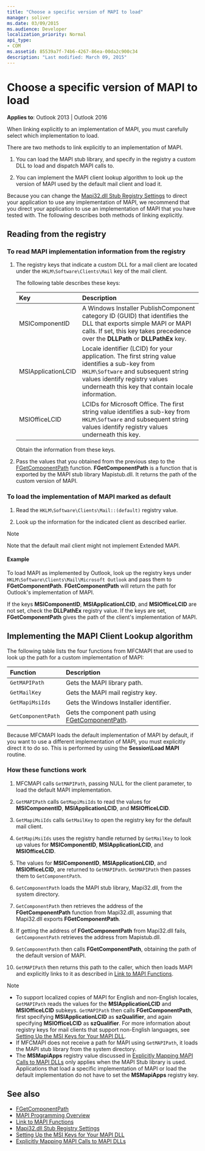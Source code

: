 ```yaml
---
title: "Choose a specific version of MAPI to load"
manager: soliver
ms.date: 03/09/2015
ms.audience: Developer
localization_priority: Normal
api_type:
- COM
ms.assetid: 85539a7f-74b6-4267-86ea-00da2c900c34
description: "Last modified: March 09, 2015"
---
```


# Choose a specific version of MAPI to load

**Applies to**: Outlook 2013 | Outlook 2016 
  
When linking explicitly to an implementation of MAPI, you must carefully select which implementation to load. 
  
There are two methods to link explicitly to an implementation of MAPI. 
  
1. You can load the MAPI stub library, and specify in the registry a custom DLL to load and dispatch MAPI calls to.
    
2. You can implement the MAPI client lookup algorithm to look up the version of MAPI used by the default mail client and load it.
    
Because you can change the [Mapi32.dll Stub Registry Settings](https://msdn.microsoft.com/library/ms531218%28EXCHG.10%29.aspx) to direct your application to use any implementation of MAPI, we recommend that you direct your application to use an implementation of MAPI that you have tested with. The following describes both methods of linking explicitly. 
  
## Reading from the registry

### To read MAPI implementation information from the registry

1. The registry keys that indicate a custom DLL for a mail client are located under the  `HKLM\Software\Clients\Mail` key of the mail client. 
    
   The following table describes these keys:
    
   |**Key**|**Description**|
   |:-----|:-----|
   |MSIComponentID  <br/> |A Windows Installer PublishComponent category ID (GUID) that identifies the DLL that exports simple MAPI or MAPI calls. If set, this key takes precedence over the **DLLPath** or **DLLPathEx** key.  <br/> |
   |MSIApplicationLCID  <br/> |Locale identifier (LCID) for your application. The first string value identifies a sub-key from  `HKLM\Software` and subsequent string values identify registry values underneath this key that contain locale information.  <br/> |
   |MSIOfficeLCID  <br/> |LCIDs for Microsoft Office. The first string value identifies a sub-key from  `HKLM\Software` and subsequent string values identify registry values underneath this key.  <br/> |
   
   Obtain the information from these keys.
    
2. Pass the values that you obtained from the previous step to the [FGetComponentPath](fgetcomponentpath.md) function. **FGetComponentPath** is a function that is exported by the MAPI stub library Mapistub.dll. It returns the path of the custom version of MAPI. 


### To load the implementation of MAPI marked as default

1. Read the  `HKLM\Software\Clients\Mail::(default)` registry value. 
    
2. Look up the information for the indicated client as described earlier.
    
> [!NOTE]
> Note that the default mail client might not implement Extended MAPI. 
  
#### Example

To load MAPI as implemented by Outlook, look up the registry keys under  `HKLM\Software\Clients\Mail\Microsoft Outlook` and pass them to **FGetComponentPath**. **FGetComponentPath** will return the path for Outlook's implementation of MAPI. 
  
If the keys **MSIComponentID**, **MSIApplicationLCID**, and **MSIOfficeLCID** are not set, check the **DLLPathEx** registry value. If the keys are set, **FGetComponentPath** gives the path of the client's implementation of MAPI. 
  
## Implementing the MAPI Client Lookup algorithm

The following table lists the four functions from MFCMAPI that are used to look up the path for a custom implementation of MAPI:
  
|**Function**|**Description**|
|:-----|:-----|
| `GetMAPIPath` <br/> |Gets the MAPI library path.  <br/> |
| `GetMailKey` <br/> |Gets the MAPI mail registry key.  <br/> |
| `GetMapiMsiIds` <br/> |Gets the Windows Installer identifier.  <br/> |
| `GetComponentPath` <br/> |Gets the component path using [FGetComponentPath](fgetcomponentpath.md).  <br/> |
   
Because MFCMAPI loads the default implementation of MAPI by default, if you want to use a different implementation of MAPI, you must explicitly direct it to do so. This is performed by using the **Session\Load MAPI** routine. 
  
### How these functions work

1. MFCMAPI calls  `GetMAPIPath`, passing NULL for the client parameter, to load the default MAPI implementation.
    
2.  `GetMAPIPath` calls  `GetMapiMsiIds` to read the values for **MSIComponentID**, **MSIApplicationLCID**, and **MSIOfficeLCID**.
    
3.  `GetMapiMsiIds` calls  `GetMailKey` to open the registry key for the default mail client. 
    
4.  `GetMapiMsiIds` uses the registry handle returned by  `GetMailKey` to look up values for **MSIComponentID**, **MSIApplicationLCID**, and **MSIOfficeLCID**.
    
5. The values for **MSIComponentID**, **MSIApplicationLCID**, and **MSIOfficeLCID**, are returned to  `GetMAPIPath`.  `GetMAPIPath` then passes them to  `GetComponentPath`.
    
6.  `GetComponentPath` loads the MAPI stub library, Mapi32.dll, from the system directory. 
    
7.  `GetComponentPath` then retrieves the address of the **FGetComponentPath** function from Mapi32.dll, assuming that Mapi32.dll exports **FGetComponentPath**.
    
8. If getting the address of **FGetComponentPath** from Mapi32.dll fails,  `GetComponentPath` retrieves the address from Mapistub.dll. 
    
9.  `GetComponentPath` then calls **FGetComponentPath**, obtaining the path of the default version of MAPI.
    
10.  `GetMAPIPath` then returns this path to the caller, which then loads MAPI and explicitly links to it as described in [Link to MAPI Functions](how-to-link-to-mapi-functions.md).
    
> [!NOTE] 
> - To support localized copies of MAPI for English and non-English locales,  `GetMAPIPath` reads the values for the **MSIApplicationLCID** and **MSIOfficeLCID** subkeys.  `GetMAPIPath` then calls **FGetComponentPath**, first specifying **MSIApplicationLCID** as **szQualifier**, and again specifying **MSIOfficeLCID** as **szQualifier**. For more information about registry keys for mail clients that support non-English languages, see [Setting Up the MSI Keys for Your MAPI DLL](https://msdn.microsoft.com/library/ee909494%28VS.85%29.aspx).   
> - If MFCMAPI does not receive a path for MAPI using  `GetMAPIPath`, it loads the MAPI stub library from the system directory.
> - The **MSMapiApps** registry value discussed in [Explicitly Mapping MAPI Calls to MAPI DLLs](https://msdn.microsoft.com/library/ee909490%28VS.85%29.aspx) only applies when the MAPI Stub library is used. Applications that load a specific implementation of MAPI or load the default implementation do not have to set the **MSMapiApps** registry key. 
    
## See also

- [FGetComponentPath](fgetcomponentpath.md)
- [MAPI Programming Overview](mapi-programming-overview.md)
- [Link to MAPI Functions](how-to-link-to-mapi-functions.md)
- [Mapi32.dll Stub Registry Settings](https://msdn.microsoft.com/library/ms531218%28EXCHG.10%29.aspx)
- [Setting Up the MSI Keys for Your MAPI DLL](https://msdn.microsoft.com/library/ee909494%28VS.85%29.aspx)
- [Explicitly Mapping MAPI Calls to MAPI DLLs](https://msdn.microsoft.com/library/ee909490%28VS.85%29.aspx)


